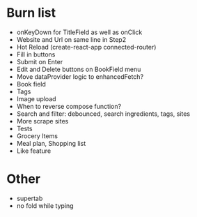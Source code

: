 # Burn list
* onKeyDown for TitleField as well as onClick
* Website and Url on same line in Step2
* Hot Reload (create-react-app connected-router)
* Fill in buttons
* Submit on Enter
* Edit and Delete buttons on BookField menu
* Move dataProvider logic to enhancedFetch?
* Book field
* Tags
* Image upload
* When to reverse compose function?
* Search and filter: debounced, search ingredients, tags, sites
* More scrape sites
* Tests
* Grocery Items
* Meal plan, Shopping list
* Like feature

# Other
* supertab
* no fold while typing
